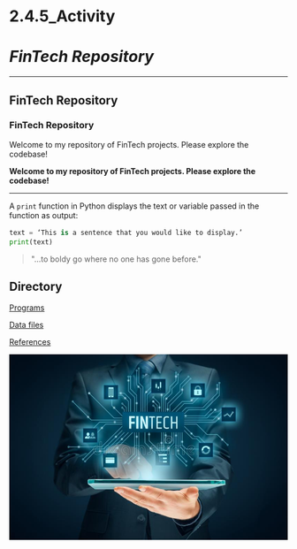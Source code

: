 # 2.4.5_Activity

# *FinTech Repository*
---

## FinTech Repository

### FinTech Repository

Welcome to my repository of FinTech projects. Please explore the codebase!

**Welcome to my repository of FinTech projects. Please explore the codebase!**

---

A `print` function in Python displays the text or variable passed in the function as output:
```python
text = ‘This is a sentence that you would like to display.’
print(text)
```

> "...to boldy go where no one has gone before."

## Directory

[Programs](code)

[Data files](data)

[References](references)

![Image from Google](fintech_image_bruh.jpg)


